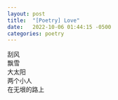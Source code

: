 ```yaml
---
layout: post
title:  "[Poetry] Love"
date:   2022-10-06 01:44:15 -0500
categories: poetry
---
```


刮风\
飘雪\
大太阳\
两个小人\
在无垠的路上
